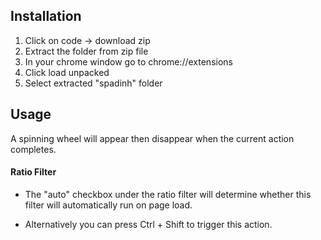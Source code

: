 ## Installation

1) Click on code -> download zip 
2) Extract the folder from zip file 
3) In your chrome window go to chrome://extensions
4) Click load unpacked
5) Select extracted "spadinh" folder

## Usage

A spinning wheel will appear then disappear when the current action completes.

#### Ratio Filter

- The "auto" checkbox under the ratio filter will determine whether this filter will automatically run on page load.

- Alternatively you can press Ctrl + Shift to trigger this action.

